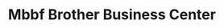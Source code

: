 ---
title: "Mbbf Brother Business Center"
url: /zwedru/mbbf-brother-business-center/
shop: Schuhe
---